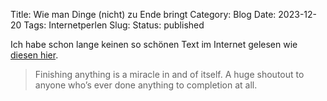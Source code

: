 Title: Wie man Dinge (nicht) zu Ende bringt
Category: Blog
Date: 2023-12-20
Tags: Internetperlen
Slug: 
Status: published

Ich habe schon lange keinen so schönen Text im Internet gelesen wie [diesen hier](https://siddhesh.substack.com/p/projects).

> Finishing anything is a miracle in and of itself. A huge shoutout to anyone who’s ever done anything to completion at
> all.
